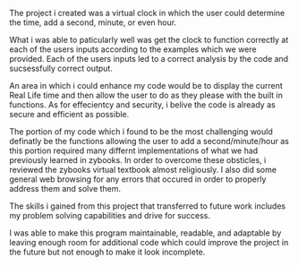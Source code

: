 The project i created was a virtual clock in which the user could determine the time, add a second, minute, or even hour. 

What i was able to paticularly well was get the clock to function correctly at each of the users inputs according to the examples which we were provided. Each of the users inputs led to a correct analysis by the code and sucsessfully correct output. 

An area in which i could enhance my code would be to display the current Real Life time and then allow the user to do as they please with the built in functions. As for effecientcy and security, i belive the code is already as secure and efficient as possible.

The portion of my code which i found to be the most challenging would definatly be the functions allowing the user to add a second/minute/hour as this portion required many differnt implementations of what we had previously learned in zybooks. In order to overcome these obsticles, i reviewed the zybooks virtual textbook almost religiously. I also did some general web browsing for any errors that occured in order to properly address them and solve them. 

The skills i gained from this project that transferred to future work includes my problem solving capabilities and drive for success. 

I was able to make this program maintainable, readable, and adaptable by leaving enough room for additional code which could improve the project in the future but not enough to make it look incomplete. 
